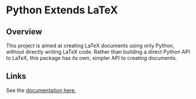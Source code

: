 # Python Extends LaTeX

## Overview

This project is aimed at creating LaTeX documents using only Python,
without directly writing LaTeX code. Rather
than building a direct Python API to LaTeX, this package has its own,
simpler API to creating documents.

## Links

See the
[documentation here.](
https://nickderobertis.github.io/py-ex-latex/
)
